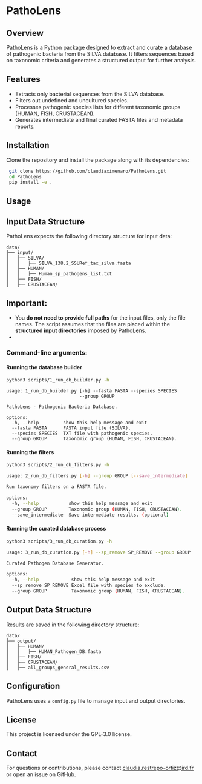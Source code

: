 # PathoLens

## Overview

PathoLens is a Python package designed to extract and curate a database of pathogenic bacteria from the SILVA database. It filters sequences based on taxonomic criteria and generates a structured output for further analysis.

## Features

* Extracts only bacterial sequences from the SILVA database.
* Filters out undefined and uncultured species.
* Processes pathogenic species lists for different taxonomic groups (HUMAN, FISH, CRUSTACEAN).
* Generates intermediate and final curated FASTA files and metadata reports.

## Installation

Clone the repository and install the package along with its dependencies:

```bash
 git clone https://github.com/claudiaximenaro/PathoLens.git
 cd PathoLens
 pip install -e .
```

## Usage

## Input Data Structure

PathoLens expects the following directory structure for input data:

```
data/
├── input/
│   ├── SILVA/
│   │   ├── SILVA_138.2_SSURef_tax_silva.fasta
│   ├── HUMAN/
│   │   ├── Human_sp_pathogens_list.txt
│   ├── FISH/
│   ├── CRUSTACEAN/
```

## Important:

* You **do not need to provide full paths** for the input files, only the file names. The script assumes that the files are placed within the **structured input directories** imposed by PathoLens.
* 
### Command-line arguments:

#### Running the database builder

```bash
python3 scripts/1_run_db_builder.py -h
```


```
usage: 1_run_db_builder.py [-h] --fasta FASTA --species SPECIES
                           --group GROUP

PathoLens - Pathogenic Bacteria Database.

options:
  -h, --help         show this help message and exit
  --fasta FASTA      FASTA input file (SILVA).
  --species SPECIES  TXT file with pathogenic species.
  --group GROUP      Taxonomic group (HUMAN, FISH, CRUSTACEAN).
```

#### Running the filters

```bash
python3 scripts/2_run_db_filters.py -h
```

```bash
usage: 2_run_db_filters.py [-h] --group GROUP [--save_intermediate]

Run taxonomy filters on a FASTA file.

options:
  -h, --help           show this help message and exit
  --group GROUP        Taxonomic group (HUMAN, FISH, CRUSTACEAN).
  --save_intermediate  Save intermediate results. (optional)
```
#### Running the curated database process

```bash
python3 scripts/3_run_db_curation.py -h
```
```bash
usage: 3_run_db_curation.py [-h] --sp_remove SP_REMOVE --group GROUP

Curated Pathogen Database Generator.

options:
  -h, --help            show this help message and exit
  --sp_remove SP_REMOVE Excel file with species to exclude.                   
  --group GROUP         Taxonomic group (HUMAN, FISH, CRUSTACEAN).
```

## Output Data Structure

Results are saved in the following directory structure:

```
data/
├── output/
│   ├── HUMAN/
│   │   ├── HUMAN_Pathogen_DB.fasta
│   ├── FISH/
│   ├── CRUSTACEAN/
│   ├── all_groups_general_results.csv
```

## Configuration

PathoLens uses a `config.py` file to manage input and output directories.

## License

This project is licensed under the GPL-3.0 license.

## Contact

For questions or contributions, please contact claudia.restrepo-ortiz@ird.fr or open an issue on GitHub.
